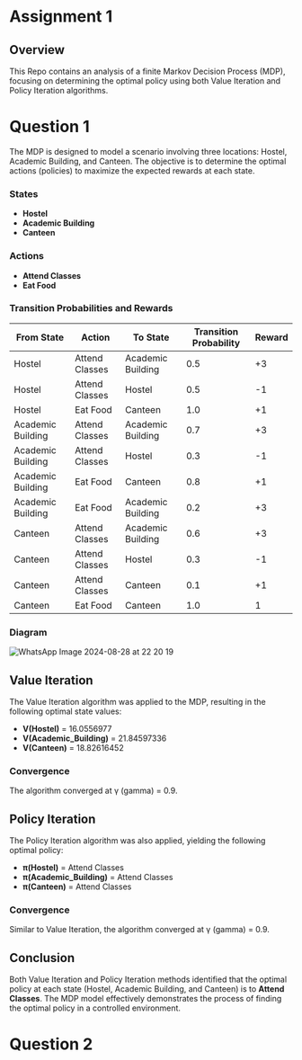 # Assignment 1

## Overview

This Repo contains an analysis of a finite Markov Decision Process (MDP), focusing on determining the optimal policy using both Value Iteration and Policy Iteration algorithms. 

# Question 1
The MDP is designed to model a scenario involving three locations: Hostel, Academic Building, and Canteen. The objective is to determine the optimal actions (policies) to maximize the expected rewards at each state.
### States
- **Hostel**
- **Academic Building**
- **Canteen**

### Actions
- **Attend Classes**
- **Eat Food**

### Transition Probabilities and Rewards

| **From State**      | **Action**       | **To State**          | **Transition Probability** | **Reward** |
|---------------------|------------------|-----------------------|----------------------------|------------|
| Hostel              | Attend Classes   | Academic Building      | 0.5                        | +3         |
| Hostel              | Attend Classes   | Hostel                 | 0.5                        | -1         |
| Hostel              | Eat Food         | Canteen                | 1.0                        | +1         |
| Academic Building   | Attend Classes   | Academic Building      | 0.7                        | +3         |
| Academic Building   | Attend Classes   | Hostel                 | 0.3                        | -1         |
| Academic Building   | Eat Food         | Canteen                | 0.8                        | +1         |
| Academic Building   | Eat Food         | Academic Building      | 0.2                        | +3         |
| Canteen             | Attend Classes   | Academic Building      | 0.6                        | +3         |
| Canteen             | Attend Classes   | Hostel                 | 0.3                        | -1         |
| Canteen             | Attend Classes   | Canteen                | 0.1                        | +1         |
| Canteen             | Eat Food         | Canteen                | 1.0                        | 1          |

### Diagram
![WhatsApp Image 2024-08-28 at 22 20 19](https://github.com/user-attachments/assets/0c712dc8-7935-45ab-93c6-0a7ff3bbbc5c)



## Value Iteration

The Value Iteration algorithm was applied to the MDP, resulting in the following optimal state values:

- **V(Hostel)** = 16.0556977
- **V(Academic_Building)** = 21.84597336
- **V(Canteen)** = 18.82616452

### Convergence

The algorithm converged at γ (gamma) = 0.9.

## Policy Iteration

The Policy Iteration algorithm was also applied, yielding the following optimal policy:

- **π(Hostel)** = Attend Classes
- **π(Academic_Building)** = Attend Classes
- **π(Canteen)** = Attend Classes

### Convergence

Similar to Value Iteration, the algorithm converged at γ (gamma) = 0.9.

## Conclusion

Both Value Iteration and Policy Iteration methods identified that the optimal policy at each state (Hostel, Academic Building, and Canteen) is to **Attend Classes**. The MDP model effectively demonstrates the process of finding the optimal policy in a controlled environment.

# Question 2

